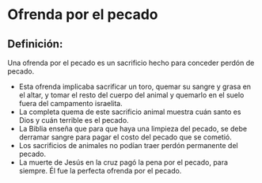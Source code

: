 # Ofrenda por el pecado

## Definición: 

Una ofrenda por el pecado es un sacrificio hecho para conceder perdón de pecado.

* Esta ofrenda implicaba sacrificar un toro, quemar su sangre y grasa en el altar, y tomar el resto del cuerpo del animal y quemarlo en el suelo fuera del campamento israelita.
* La completa quema de este sacrificio animal muestra cuán santo es Dios y cuán terrible es el pecado.
* La Biblia enseña que para que haya una limpieza del pecado, se debe derramar sangre para pagar el costo del pecado que se cometió.
* Los sacrificios de animales no podían traer perdón permanente del pecado.
* La muerte de Jesús en la cruz pagó la pena por el pecado, para siempre. Él fue la perfecta ofrenda por el pecado.

